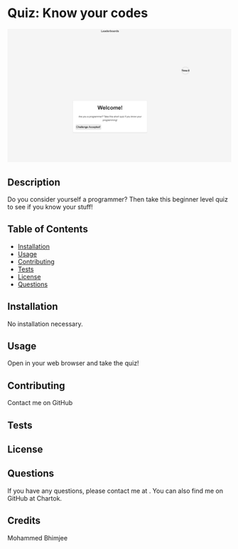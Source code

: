 
  # Quiz: Know your codes
  
  ![screenshot of quiz](/assets/images/quiz.jpg)

  ## Description

  Do you consider yourself a programmer? Then take this beginner level quiz to see if you know your stuff!

  ## Table of Contents

  * [Installation](#installation)
  * [Usage](#usage)
  * [Contributing](#contributing)
  * [Tests](#tests)
  * [License](#license)
  * [Questions](#questions)

  ## Installation

  No installation necessary. 

  ## Usage

  Open in your web browser and take the quiz!

  ## Contributing

  Contact me on GitHub

  ## Tests

  

  ## License

  
  
  

  ## Questions

  If you have any questions, please contact me at .
  You can also find me on GitHub at Chartok.

  ## Credits

  Mohammed Bhimjee
  
